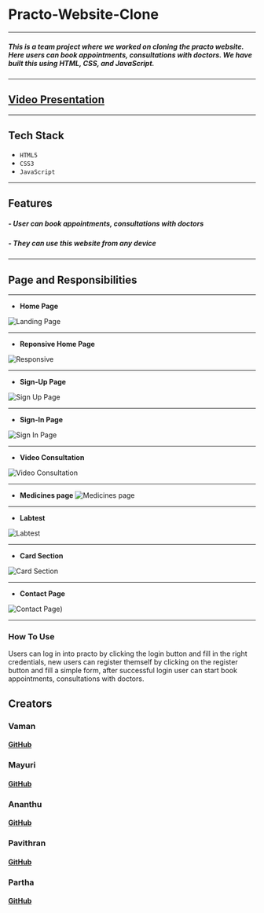 
# Practo-Website-Clone
---
##### This is a team project where we worked on cloning the practo website. Here users can book appointments, consultations with doctors. We have built this using HTML, CSS, and JavaScript.
---
## [Video Presentation ](https://www.google.com)
---
## Tech Stack
- `HTML5`
- `CSS3`
- `JavaScript`
---
## Features
##### - User can book appointments, consultations with doctors
##### - They can use this website from any device 
---
## Page and Responsibilities 
---

- **Home Page**

![Landing Page](https://github.com/Vaman93/Practo-Clone/blob/main/readme_img/practo_home_img.png)

---
- **Reponsive Home Page**

![Responsive](https://github.com/Vaman93/Practo-Clone/blob/main/readme_img/responsive.png)

---
- **Sign-Up Page**

![Sign Up Page](https://github.com/Vaman93/Practo-Clone/blob/main/readme_img/regis_practo.png)

---
- **Sign-In Page**

![Sign In Page](https://github.com/Vaman93/Practo-Clone/blob/main/readme_img/login_practo.png)


---
- **Video Consultation**

![Video Consultation](https://github.com/Vaman93/Practo-Clone/blob/main/readme_img/video_practo.png)

---

- **Medicines page**
![Medicines page](https://github.com/Vaman93/Practo-Clone/blob/main/readme_img/medi_practo.png)

---

- **Labtest**

![Labtest](https://github.com/Vaman93/Practo-Clone/blob/main/readme_img/labtest_practo.png)

---
- **Card Section**

![Card Section](https://github.com/Vaman93/Practo-Clone/blob/main/readme_img/addcard.png)

---

- **Contact Page**

![Contact Page](https://github.com/Vaman93/Practo-Clone/blob/main/readme_img/contact.png))

---



### How To Use 
Users can log in into practo by clicking the login button and fill in the right credentials, new users can register themself by clicking on the register button and fill a simple form, after successful login user can start book appointments, consultations with doctors.


## Creators

### Vaman
#### [GitHub](https://github.com/Vaman93)
### Mayuri
#### [GitHub](https://github.com/mayuriwasu1)
### Ananthu
#### [GitHub](https://github.com/AnanthuSuresh098)
### Pavithran
#### [GitHub](https://github.com/pavithran-paviii)
### Partha
#### [GitHub](https://github.com/parthadas93)



